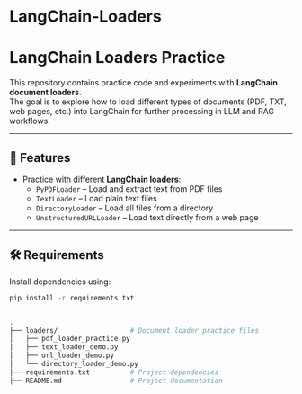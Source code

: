 # LangChain-Loaders

# LangChain Loaders Practice

This repository contains practice code and experiments with **LangChain document loaders**.  
The goal is to explore how to load different types of documents (PDF, TXT, web pages, etc.) into LangChain for further processing in LLM and RAG workflows.

---

## 📌 Features
- Practice with different **LangChain loaders**:
  - `PyPDFLoader` – Load and extract text from PDF files
  - `TextLoader` – Load plain text files
  - `DirectoryLoader` – Load all files from a directory
  - `UnstructuredURLLoader` – Load text directly from a web page

---

## 🛠️ Requirements
Install dependencies using:

```bash
pip install -r requirements.txt


.
├── loaders/                  # Document loader practice files
│   ├── pdf_loader_practice.py
│   ├── text_loader_demo.py
│   ├── url_loader_demo.py
│   └── directory_loader_demo.py
├── requirements.txt          # Project dependencies
├── README.md                 # Project documentation

